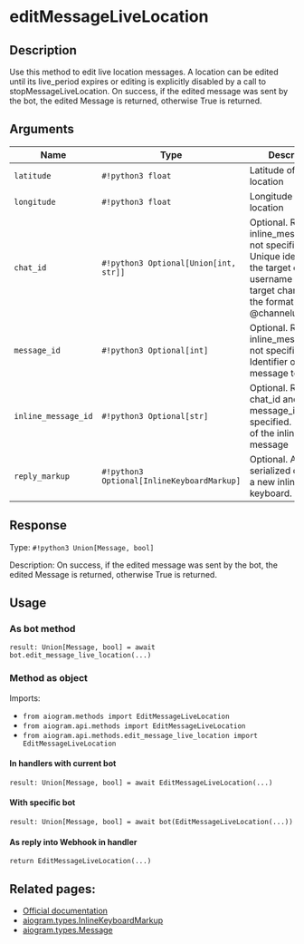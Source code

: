 # editMessageLiveLocation

## Description

Use this method to edit live location messages. A location can be edited until its live_period expires or editing is explicitly disabled by a call to stopMessageLiveLocation. On success, if the edited message was sent by the bot, the edited Message is returned, otherwise True is returned.


## Arguments

| Name | Type | Description |
| - | - | - |
| `latitude` | `#!python3 float` | Latitude of new location |
| `longitude` | `#!python3 float` | Longitude of new location |
| `chat_id` | `#!python3 Optional[Union[int, str]]` | Optional. Required if inline_message_id is not specified. Unique identifier for the target chat or username of the target channel (in the format @channelusername) |
| `message_id` | `#!python3 Optional[int]` | Optional. Required if inline_message_id is not specified. Identifier of the message to edit |
| `inline_message_id` | `#!python3 Optional[str]` | Optional. Required if chat_id and message_id are not specified. Identifier of the inline message |
| `reply_markup` | `#!python3 Optional[InlineKeyboardMarkup]` | Optional. A JSON-serialized object for a new inline keyboard. |



## Response

Type: `#!python3 Union[Message, bool]`

Description: On success, if the edited message was sent by the bot, the edited Message is returned, otherwise True is returned.


## Usage

### As bot method

```python3
result: Union[Message, bool] = await bot.edit_message_live_location(...)
```

### Method as object

Imports:

- `from aiogram.methods import EditMessageLiveLocation`
- `from aiogram.api.methods import EditMessageLiveLocation`
- `from aiogram.api.methods.edit_message_live_location import EditMessageLiveLocation`

#### In handlers with current bot
```python3
result: Union[Message, bool] = await EditMessageLiveLocation(...)
```

#### With specific bot
```python3
result: Union[Message, bool] = await bot(EditMessageLiveLocation(...))
```
#### As reply into Webhook in handler
```python3
return EditMessageLiveLocation(...)
```


## Related pages:

- [Official documentation](https://core.telegram.org/bots/api#editmessagelivelocation)
- [aiogram.types.InlineKeyboardMarkup](../types/inline_keyboard_markup.md)
- [aiogram.types.Message](../types/message.md)
